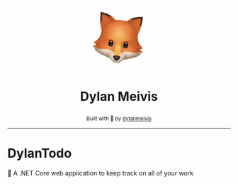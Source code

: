 <div align="center">
    <a href="https://www.dylanmeivis.com"><img src="https://raw.githubusercontent.com/DylanMeivis/Assets/master/gifs/IMG_2275.GIF" alt="Dylan Meivis" width="200"></a>
    <br>
    <h1>Dylan Meivis</h1>
    <sub>Built with 🧡 by
      <a href="https://github.com/dylanmeivis">dylanmeivis</a>
    </sub>
</div>

---

# DylanTodo
📝 A .NET Core web application to keep track on all of your work
